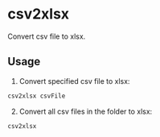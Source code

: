 # csv2xlsx
Convert csv file to xlsx.

## Usage

1. Convert specified csv file to xlsx:
```bash
csv2xlsx csvFile
```

2. Convert all csv files in the folder to xlsx:
```bash
csv2xlsx
```
